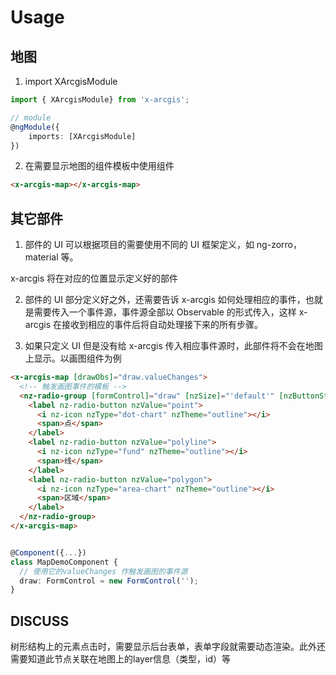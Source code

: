 # Usage

## 地图

1. import XArcgisModule

```ts
import { XArcgisModule} from 'x-arcgis';

// module
@ngModule({
    imports: [XArcgisModule]
})
```

2. 在需要显示地图的组件模板中使用组件

```html
<x-arcgis-map></x-arcgis-map>
```

## 其它部件

1. 部件的 UI 可以根据项目的需要使用不同的 UI 框架定义，如 ng-zorro，material 等。

x-arcgis 将在对应的位置显示定义好的部件

2. 部件的 UI 部分定义好之外，还需要告诉 x-arcgis 如何处理相应的事件，也就是需要传入一个事件源，事件源全部以 Observable 的形式传入，这样 x-arcgis 在接收到相应的事件后将自动处理接下来的所有步骤。

3. 如果只定义 UI 但是没有给 x-arcgis 传入相应事件源时，此部件将不会在地图上显示。以画图组件为例

```html
<x-arcgis-map [drawObs]="draw.valueChanges">
  <!-- 触发画图事件的模板 -->
  <nz-radio-group [formControl]="draw" [nzSize]="'default'" [nzButtonStyle]="'solid'" x-arcgis-draw-toolbar>
    <label nz-radio-button nzValue="point">
      <i nz-icon nzType="dot-chart" nzTheme="outline"></i>
      <span>点</span>
    </label>
    <label nz-radio-button nzValue="polyline">
      <i nz-icon nzType="fund" nzTheme="outline"></i>
      <span>线</span>
    </label>
    <label nz-radio-button nzValue="polygon">
      <i nz-icon nzType="area-chart" nzTheme="outline"></i>
      <span>区域</span>
    </label>
  </nz-radio-group>
</x-arcgis-map>
```

```ts

@Component({...})
class MapDemoComponent {
  // 使用它的valueChanges 作触发画图的事件源
  draw: FormControl = new FormControl('');
}

```

## DISCUSS

树形结构上的元素点击时，需要显示后台表单，表单字段就需要动态渲染。此外还需要知道此节点关联在地图上的layer信息（类型，id）等
